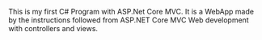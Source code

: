 This is my first C# Program with ASP.Net Core MVC. 
It is a WebApp made by the instructions followed from ASP.NET Core MVC Web development with controllers and views.
